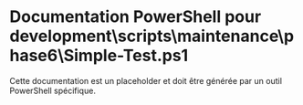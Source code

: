 # Documentation PowerShell pour development\scripts\maintenance\phase6\Simple-Test.ps1

Cette documentation est un placeholder et doit être générée par un outil PowerShell spécifique.
